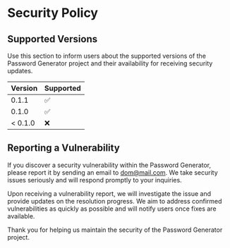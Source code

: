 # Security Policy

## Supported Versions

Use this section to inform users about the supported versions of the Password Generator project and their availability for receiving security updates.

| Version | Supported          |
| ------- | ------------------ |
| 0.1.1   | :white_check_mark: |
| 0.1.0   | :white_check_mark: |
| < 0.1.0 | :x:                |

## Reporting a Vulnerability

If you discover a security vulnerability within the Password Generator, please report it by sending an email to [dom@mail.com](mailto:kingmohames@gmail.com). We take security issues seriously and will respond promptly to your inquiries. 

Upon receiving a vulnerability report, we will investigate the issue and provide updates on the resolution progress. We aim to address confirmed vulnerabilities as quickly as possible and will notify users once fixes are available.

Thank you for helping us maintain the security of the Password Generator project.
